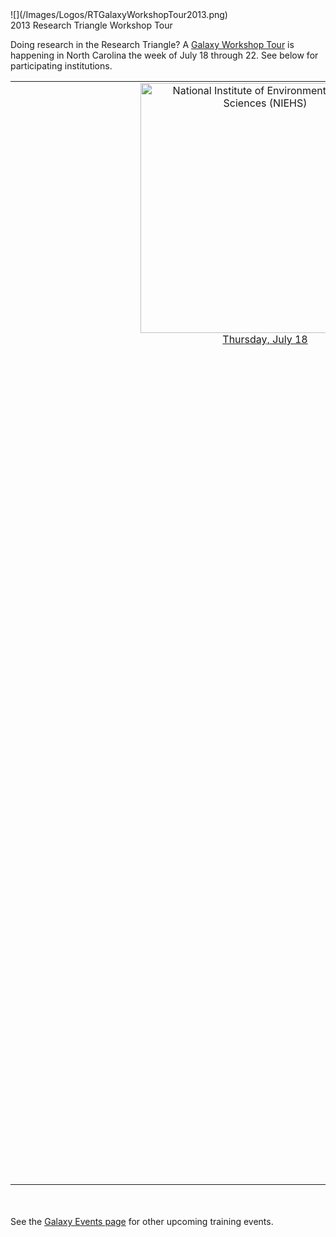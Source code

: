 <div class='center'>![](/Images/Logos/RTGalaxyWorkshopTour2013.png)</div>

<div class="title">2013 Research Triangle Workshop Tour</div>

Doing research in the Research Triangle?  A [Galaxy Workshop Tour](/Events) is happening in North Carolina the week of July 18 through 22.  See below for participating institutions.


<table>
  <tr>
    <td colspan=4 style=" text-align: center; border: none;"> <a href='/Events/NIEHS2013.md'><img src='/Images/Logos/NIEHSLogoWideTrans.png' alt='National Institute of Environmental Health Sciences (NIEHS)' width="400" /></a> <br /> </strong><a href='/Events/NIEHS2013.md'>Thursday, July 18</a><strong><br /><br /><br /></td>
    <td colspan=3 style=" text-align: center; border: none;"> &nbsp; </td>
  </tr>
  <tr>
    <td colspan=1 style=" text-align: center; border: none;"> </td>
    <td colspan=4 style=" text-align: center; border: none;"> <a href='/Events/UNC2013.md'><img src='/Images/Logos/UNCLogo.png' alt='University of North Carolina Chapel Hill' width="400" /></a> <br /> </strong><a href='/Events/UNC2013.md'>Friday, July 19</a><strong><br /><br /><br /></td>
    <td colspan=2 style=" text-align: center; border: none;"> </td>
  </tr>
  <tr>
    <td colspan=2 style=" text-align: center; border: none"> </td>
    <td colspan=4 style=" text-align: center; border: none;"> <a href='/gmod:2013_GMOD_Summer_School.md'><img src='/Images/Logos/GMODSummerSchool2013.png' alt='2013 GMOD Summer School' width="300" /></a><br /></strong><a href='http://gmod.org/wiki/2013_GMOD_Summer_School'>Friday July 19 through Tuesday July 23</a><strong><br />Application deadline is June 10 <br /><br /><br /></td>
    <td colspan=1 style=" text-align: center; border: none"> </td>
  </tr>
  <tr>
    <td colspan=3 style=" text-align: center; border: none;"> </td>
    <td colspan=4 style=" text-align: center; border: none;"> <a href='/Events/NCSU2013.md'><img src='/Images/Logos/NCSULogoWideRed.png' alt='North Carolina State University' width="400" /></a><br /></strong><a href='/Events/NCSU2013.md'>Monday, July 22</a><strong><br />Workshop is full, but there is a waiting list </td>
  </tr>
</table>



<br /><br />
See the [Galaxy Events page](/Events) for other upcoming training events.
